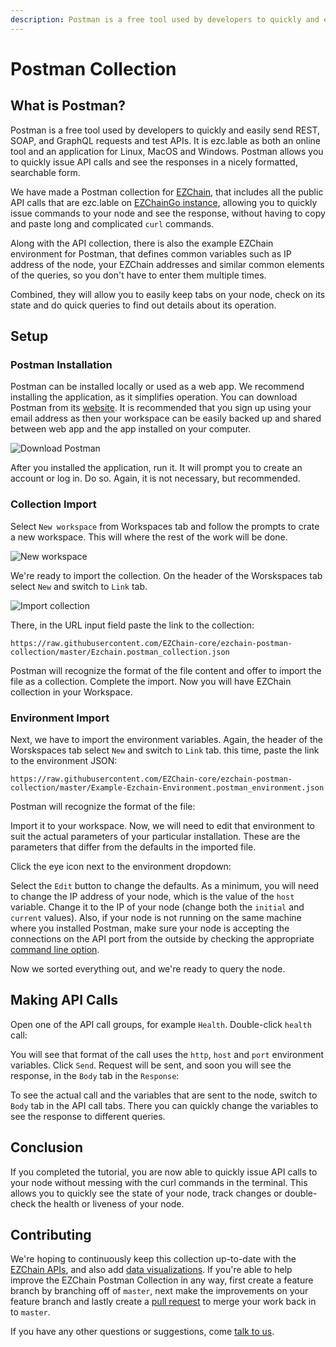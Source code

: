 ```yaml
---
description: Postman is a free tool used by developers to quickly and easily send REST, SOAP, and GraphQL requests and test APIs.
---
```



# Postman Collection

## What is Postman?

Postman is a free tool used by developers to quickly and easily send REST, SOAP, and GraphQL requests and test APIs. It is ezc.lable as both an online tool and an application for Linux, MacOS and Windows. Postman allows you to quickly issue API calls and see the responses in a nicely formatted, searchable form.

We have made a Postman collection for [EZChain](https://docs.ezchain.com), that includes all the public API calls that are ezc.lable on [EZChainGo instance](../release-notes/ezcgo.md), allowing you to quickly issue commands to your node and see the response, without having to copy and paste long and complicated `curl` commands.

Along with the API collection, there is also the example EZChain environment for Postman, that defines common variables such as IP address of the node, your EZChain addresses and similar common elements of the queries, so you don't have to enter them multiple times.

Combined, they will allow you to easily keep tabs on your node, check on its state and do quick queries to find out details about its operation.

## Setup

### Postman Installation

Postman can be installed locally or used as a web app. We recommend installing the application, as it simplifies operation. You can download Postman from its [website](https://www.postman.com/downloads/). It is recommended that you sign up using your email address as then your workspace can be easily backed up and shared between web app and the app installed on your computer.

![Download Postman](/img/postman_01_download.png)

After you installed the application, run it. It will prompt you to create an account or log in. Do so. Again, it is not necessary, but recommended.

### Collection Import

Select `New workspace` from Workspaces tab and follow the prompts to crate a new workspace. This will where the rest of the work will be done.

![New workspace](/img/postman_02_workspace.png)

We're ready to import the collection. On the header of the Worskspaces tab select `New` and switch to `Link` tab.

![Import collection](/img/postman_03_import.png)

There, in the URL input field paste the link to the collection:

```text
https://raw.githubusercontent.com/EZChain-core/ezchain-postman-collection/master/Ezchain.postman_collection.json
```

Postman will recognize the format of the file content and offer to import the file as a collection. Complete the import. Now you will have EZChain collection in your Workspace.

<!-- ![Collection content](/img/postman_04_collection.png) -->

### Environment Import

Next, we have to import the environment variables. Again, the header of the Worskspaces tab select `New` and switch to `Link` tab. this time, paste the link to the environment JSON:

```text
https://raw.githubusercontent.com/EZChain-core/ezchain-postman-collection/master/Example-Ezchain-Environment.postman_environment.json
```

Postman will recognize the format of the file:

<!-- ![Environment import](/img/postman_05_environment.png) -->

Import it to your workspace. Now, we will need to edit that environment to suit the actual parameters of your particular installation. These are the parameters that differ from the defaults in the imported file.

Click the eye icon next to the environment dropdown:

<!-- ![Environment content](/img/postman_06_variables.png) -->

Select the `Edit` button to change the defaults. As a minimum, you will need to change the IP address of your node, which is the value of the `host` variable. Change it to the IP of your node (change both the `initial` and `current` values). Also, if your node is not running on the same machine where you installed Postman, make sure your node is accepting the connections on the API port from the outside by checking the appropriate [command line option](../references/ezcgo-config-flags.md#http-server).

Now we sorted everything out, and we're ready to query the node.

## Making API Calls

Open one of the API call groups, for example `Health`. Double-click `health` call:

<!-- ![API call](/img/postman_07_making_calls.png) -->

You will see that format of the call uses the `http`, `host` and `port` environment variables. Click `Send`. Request will be sent, and soon you will see the response, in the `Body` tab in the `Response`:

<!-- ![Response](/img/postman_08_response.png) -->

To see the actual call and the variables that are sent to the node, switch to `Body` tab in the API call tabs. There you can quickly change the variables to see the response to different queries.

## Conclusion

If you completed the tutorial, you are now able to quickly issue API calls to your node without messing with the curl commands in the terminal. This allows you to quickly see the state of your node, track changes or double-check the health or liveness of your node.

## Contributing

We're hoping to continuously keep this collection up-to-date with the [EZChain APIs](https://docs.ezchain.com/build/ezcgo-apis), and also add [data visualizations](https://learning.postman.com/docs/sending-requests/visualizer/#visualizing-response-data). If you're able to help improve the EZChain Postman Collection in any way, first create a feature branch by branching off of `master`, next make the improvements on your feature branch and lastly create a [pull request](https://github.com/EZChain-core/ezchain-documents/pulls) to merge your work back in to `master`.

If you have any other questions or suggestions, come [talk to us](https://t.me/EZChainOfficia/).

